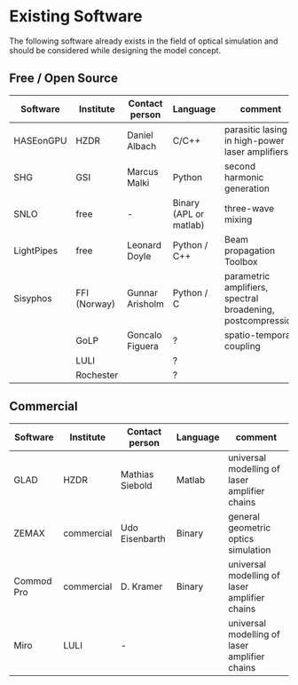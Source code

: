 # Existing Software

The following software already exists in the field of optical simulation and should be considered while designing the model concept.

## Free / Open Source

|Software  |Institute    |Contact person  |Language                |comment                                                     |
|----------|-------------|----------------|------------------------|------------------------------------------------------------|
|HASEonGPU |HZDR         |Daniel Albach   |C/C++                   |parasitic lasing in high-power laser amplifiers             |
|SHG       |GSI          |Marcus Malki    |Python                  |second harmonic generation                                  |
|SNLO      |free         |-               |Binary (APL or matlab)  |three-wave mixing                                           |
|LightPipes|free         |Leonard Doyle   |Python / C++            |Beam propagation Toolbox                                    |
|Sisyphos  |FFI (Norway) |Gunnar Arisholm |Python / C              |parametric amplifiers, spectral broadening, postcompression |
|          |GoLP         |Goncalo Figuera |?                       |spatio-temporal coupling                                    |
|          |LULI         |                |?                       |                                                            |
|          |Rochester    |                |?                       |                                                            |

## Commercial

|Software  |Institute |Contact person  |Language                |comment                                        |
|----------|----------|----------------|------------------------|-----------------------------------------------|
|GLAD      |HZDR      |Mathias Siebold |Matlab                  |universal modelling of laser amplifier chains  |
|ZEMAX     |commercial|Udo Eisenbarth  |Binary                  |general geometric optics simulation            |
|Commod Pro|commercial|D. Kramer       |Binary                  |universal modelling of laser amplifier chains  |
|Miro      |LULI      |-               |                        |universal modelling of laser amplifier chains  |
